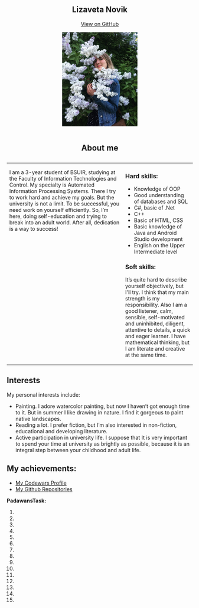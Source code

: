 <html lang="en-US">
	  <body>
	<section class="page-header" align = "center">
      <h1 class="project-name" align = "center"><strong>Lizaveta Novik</strong></h1>
       <p align = "center"> <a href="https://github.com/lizanovik/lizanovik.github.io" class="btn">View on GitHub</a></p>
		<p align = "center"><img src="photo.JPG" height="255" ></p>
		</section>
 <section class="main-content">
<table width="100%" cellspacing="0" cellpadding="5">
	<caption> <h1 id="about-me">About me</h1> </caption>
   <tr> 
    <td width="300" valign = "top">
<p> I am a 3-year student of BSUIR, studying at the Faculty of Information Technologies and Control.
My specialty is Automated Information Processing Systems. 
There I try to work hard and achieve my goals. 
But the university is not a limit. 
To be successful, you need work on yourself efficiently. 
So, I’m here, doing self-education and trying to break into an adult world.
 After all, dedication is a way to success! </p>
</td>
    <td valign="top">
	<h3><strong> Hard skills: </strong></h3>
	<ul>
		<li>Knowledge of OOP</li>
		<li>Good understanding of databases and SQL</li>
		<li>C#, basic of .Net</li>
		<li>C++</li>
		<li>Basic of HTML, CSS</li>
		<li>Basic knowledge of Java and Android Studio development</li>
		<li>English on the Upper Intermediate level</li>
	</ul>
	<h3><strong> Soft skills: </strong></h3>
		<p>It’s quite hard to describe yourself objectively, but I'll try. 
		I think that my main strength is my responsibility. 
		Also I am a good listener, calm, sensible, self-motivated and uninhibited, diligent, attentive to details, a quick and eager learner. 
		I have mathematical thinking, but I am literate and creative at the same time.</p>
</td>
   </tr>
</table>
	<h2><strong>Interests</strong></h2>
<p>My personal interests include:</p>
	<ul>
		<li>Painting. I adore watercolor painting, but now I haven’t got enough time to it.
		 But in summer I like drawing in nature. I find it gorgeous to paint native landscapes.</li>
		<li>Reading a lot. I prefer fiction, but I’m also interested in non-fiction, educational and developing literature.</li>
		<li>Active participation in university life. I suppose that It is very important to spend your time at university as brightly as possible, 
		because it is an integral step between your childhood and adult life.</li>
	</ul>
	<h2><strong>My achievements: </strong></h2>
	 <ul>
		<li> <a href="https://www.codewars.com/users/liza_novik" class="btn">My Codewars Profile</a></li>
		<li><a href="https://github.com/lizanovik?tab=repositories" class="btn">My Github Repositories</a></li>
	</ul>
	 <p><strong>PadawansTask: </strong></p>
	 <ol>
		<li> <a href="https://github.com/lizanovikfancycalc"</a></li>
		<li> <a href="https://github.com/lizanovik/padawanstask1"</a></li>
		<li> <a href="https://github.com/lizanovik/padawanstask2"</a></li>
		<li> <a href="https://github.com/lizanovik/padawanstask3"</a></li>
		<li> <a href="https://github.com/lizanovik/padawanstask4"</a></li>
		<li> <a href="https://github.com/lizanovik/padawanstask5"</a></li>
		<li> <a href="https://github.com/lizanovik/padawanstask6"</a></li>
		<li> <a href="https://github.com/lizanovik/padawanstask7"</a></li>
		<li> <a href="https://github.com/lizanovik/padawanstask8"</a></li>
		<li> <a href="https://github.com/lizanovik/padawanstask9"</a></li>
		<li> <a href="https://github.com/lizanovik/padawanstask10"</a></li>
		<li> <a href="https://github.com/lizanovik/padawanstask11"</a></li>
		<li> <a href="https://github.com/lizanovik/padawanstask12"</a></li>
		<li> <a href="https://github.com/lizanovik/padawanstask13"</a></li>
		<li> <a href="https://github.com/lizanovik/padawanstask15"</a></li>
	</ol>
</section>
</body>
</html>
